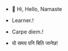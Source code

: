 - 👋 Hi, Hello, Namaste


- Learner.!
- Carpe diem.!

- यो समय पनि बिति जानेछ!
<!---
Geosphetic/Geosphetic is a ✨ special ✨ repository because its `README.md` (this file) appears on your GitHub profile.
You can click the Preview link to take a look at your changes.
--->
